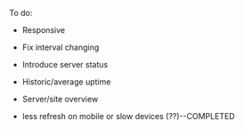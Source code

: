 To do:
- Responsive 
- Fix interval changing 
- Introduce server status
- Historic/average uptime 
- Server/site overview

- less refresh on mobile or slow devices (??)--COMPLETED